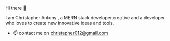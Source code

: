 Hi there 👋

I am Christapher Antony , a MERN stack developer,creative and a developer who loves to create new innovative ideas and tools. 

- 📫 contact me on christapher012@gmail.com
<!-- 
- 👀 I’m interested in being a part
- 🌱 I’m currently learning ...
- 💞️ I’m looking to collaborate on ...

 -->
<!---
ChristapherAntony/ChristapherAntony is a ✨ special ✨ repository because its `README.md` (this file) appears on your GitHub profile.
You can click the Preview link to take a look at your changes.
--->

